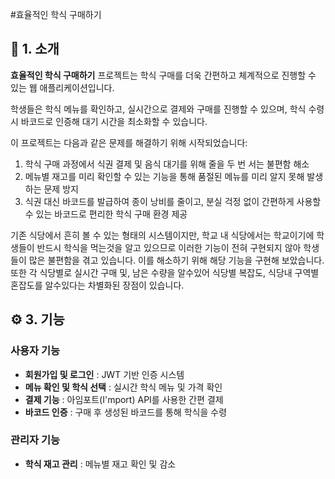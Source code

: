 #효율적인 학식 구매하기

## 📄 1. 소개

**효율적인 학식 구매하기** 프로젝트는 학식 구매를 더욱 간편하고 체계적으로
진행할 수 있는 웹 애플리케이션입니다.

학생들은 학식 메뉴를 확인하고, 실시간으로 결제와 구매를 진행할 수 있으며, 학식
수령 시 바코드로 인증해 대기 시간을 최소화할 수 있습니다.

이 프로젝트는 다음과 같은 문제를 해결하기 위해 시작되었습니다:

1. 학식 구매 과정에서 식권 결제 및 음식 대기를 위해 줄을 두 번 서는 불편함 해소
2. 메뉴별 재고를 미리 확인할 수 있는 기능을 통해 품절된 메뉴를 미리 알지 못해
   발생하는 문제 방지
3. 식권 대신 바코드를 발급하여 종이 낭비를 줄이고, 분실 걱정 없이 간편하게
   사용할 수 있는 바코드로 편리한 학식 구매 환경 제공

기존 식당에서 흔히 볼 수 있는 형태의 시스템이지만, 학교 내 식당에서는 학교이기에
학생들이 반드시 학식을 먹는것을 알고 있으므로 이러한 기능이 전혀 구현되지 않아
학생들이 많은 불편함을 겪고 있습니다. 이를 해소하기 위해 해당 기능을 구현해
보았습니다. 또한 각 식당별로 실시간 구매 및, 남은 수량을 알수있어 식당별 복잡도,
식당내 구역별 혼잡도를 알수있다는 차별화된 장점이 있습니다.

## ⚙️ 3. 기능

### 사용자 기능

- **회원가입 및 로그인** : JWT 기반 인증 시스템
- **메뉴 확인 및 학식 선택** : 실시간 학식 메뉴 및 가격 확인
- **결제 기능** : 아임포트(I'mport) API를 사용한 간편 결제
- **바코드 인증** : 구매 후 생성된 바코드를 통해 학식을 수령

### 관리자 기능

- **학식 재고 관리** : 메뉴별 재고 확인 및 감소
